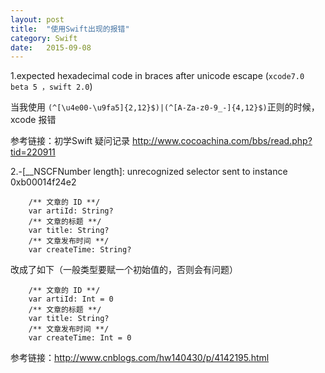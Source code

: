 ```yaml
---
layout: post
title:  "使用Swift出现的报错"
category: Swift
date:   2015-09-08
---
```

1.expected hexadecimal code in braces after unicode escape (`xcode7.0 beta 5 ，swift 2.0`)

当我使用 `(^[\u4e00-\u9fa5]{2,12}$)|(^[A-Za-z0-9_-]{4,12}$)`正则的时候，xcode 报错

参考链接：初学Swift 疑问记录   <http://www.cocoachina.com/bbs/read.php?tid=220911>

2.-[__NSCFNumber length]: unrecognized selector sent to instance 0xb00014f24e2

```
    /** 文章的 ID **/
    var artiId: String?
    /** 文章的标题 **/
    var title: String?
    /** 文章发布时间 **/
    var createTime: String?
```
改成了如下（一般类型要赋一个初始值的，否则会有问题）
```
    /** 文章的 ID **/
    var artiId: Int = 0
    /** 文章的标题 **/
    var title: String?
    /** 文章发布时间 **/
    var createTime: Int = 0
```

参考链接：http://www.cnblogs.com/hw140430/p/4142195.html




 
















